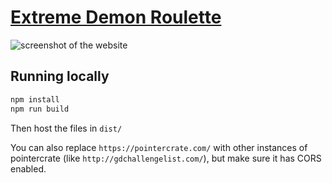 # [Extreme Demon Roulette](https://matcool.github.io/extreme-demon-roulette/)

![screenshot of the website](https://i.imgur.com/7DZ4Py1.png)

## Running locally

```bash
npm install
npm run build
```

Then host the files in `dist/`

You can also replace `https://pointercrate.com/` with other instances of pointercrate (like `http://gdchallengelist.com/`), but make sure it has CORS enabled.
